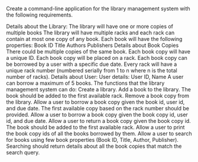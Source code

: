Create a command-line application for the library management system with the following requirements.

Details about the Library:
The library will have one or more copies of multiple books
The library will have multiple racks and each rack can contain at most one copy of any book.
Each book will have the following properties:
Book ID
Title
Authors
Publishers
Details about Book Copies
There could be multiple copies of the same book.
Each book copy will have a unique ID.
Each book copy will be placed on a rack.
Each book copy can be borrowed by a user with a specific due date.
Every rack will have a unique rack number (numbered serially from 1 to n where n is the total number of racks).
Details about User:
User details: User ID, Name
A user can borrow a maximum of 5 books.
The functions that the library management system can do:
Create a library.
Add a book to the library. The book should be added to the first available rack.
Remove a book copy from the library.
Allow a user to borrow a book copy given the book id, user id, and due date. The first available copy based on the rack number should be provided.
Allow a user to borrow a book copy given the book copy id, user id, and due date.
Allow a user to return a book copy given the book copy id. The book should be added to the first available rack.
Allow a user to print the book copy ids of all the books borrowed by them.
Allow a user to search for books using few book properties (Book ID, Title, Author, Publisher). Searching should return details about all the book copies that match the search query.